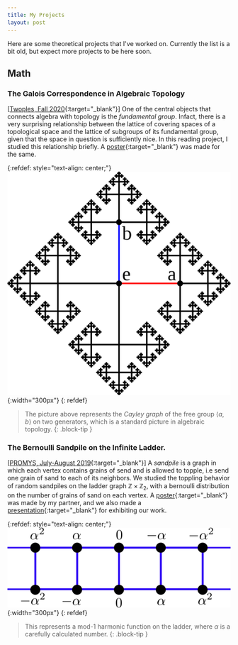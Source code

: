 ```yaml
---
title: My Projects
layout: post
---
```


Here are some theoretical projects that I've worked on. Currently the list is a bit old, but expect more projects to be here soon.

## Math

### The Galois Correspondence in Algebraic Topology

[[Twoples, Fall 2020](https://sites.google.com/view/twoples/home){:target="\_blank"}] One of the central objects that connects algebra with topology is the *fundamental group*. Infact, there is a very surprising relationship between the lattice of covering spaces of a topological space and the lattice of subgroups of its fundamental group, given that the space in question is sufficiently nice. In this reading project, I studied this relationship briefly. A [poster](/assets/projects/twoples/Twoples_Algebraic_Topology.pdf){:target="\_blank"} was made for the same. 

{:refdef: style="text-align: center;"}
![alt text](/assets/images/alg_top-light.png "Cayley Graph of the free group on two generators"){:width="300px"}
{: refdef}

> The picture above represents the *Cayley graph* of the free group $\langle a,b\rangle$ on two generators, which is a standard picture in algebraic topology.
{: .block-tip }

### The Bernoulli Sandpile on the Infinite Ladder.
[[PROMYS, July-August 2019](https://promys.org/){:target="\_blank"}] A *sandpile* is a graph in which each vertex contains grains of send and is allowed to topple, i.e send one grain of sand to each of its neighbors. We studied the toppling behavior of random sandpiles on the ladder graph $\mathbb{Z}\times\mathbb{Z}_2$, with a bernoulli distribution on the number of grains of sand on each vertex. A [poster](/assets/projects/sandpiles/JMM_Poster_2020-3.pdf){:target="\_blank"} was made by my partner, and we also made a [presentation](/assets/projects/sandpiles/Ladder_Sandpiles_Presentation.pdf){:target="\_blank"} for exhibiting our work. 

{:refdef: style="text-align: center;"}
![alt text](/assets/images/sandpile-light.png "Ladder graph"){:width="300px"}
{: refdef}

> This represents a mod-1 harmonic function on the ladder, where $\alpha$ is a carefully calculated number.
{: .block-tip }
